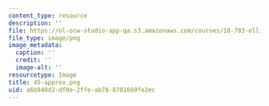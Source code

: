 ```yaml
---
content_type: resource
description: ''
file: https://ol-ocw-studio-app-qa.s3.amazonaws.com/courses/18-783-elliptic-curves-spring-2019/a6b940d2df0e2ffeab788701669fe2ec_45-approx.png
file_type: image/png
image_metadata:
  caption: ''
  credit: ''
  image-alt: ''
resourcetype: Image
title: 45-approx.png
uid: a6b940d2-df0e-2ffe-ab78-8701669fe2ec
---
```


